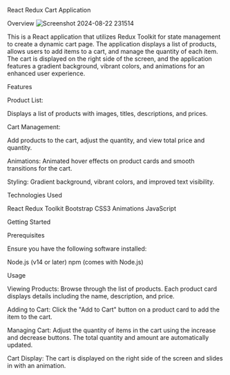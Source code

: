 React Redux Cart Application

Overview
![Screenshot 2024-08-22 231514](https://github.com/user-attachments/assets/5904699b-d977-4ae7-99ce-784da3344567)


This is a React application that utilizes Redux Toolkit for state management to create a dynamic cart page. The application displays a list of products, allows users to add items to a cart, and manage the quantity of each item. The cart is displayed on the right side of the screen, and the application features a gradient background, vibrant colors, and animations for an enhanced user experience.

Features

Product List:

Displays a list of products with images, titles, descriptions, and prices.

Cart Management: 

Add products to the cart, adjust the quantity, and view total price and quantity.

Animations: Animated hover effects on product cards and smooth transitions for the cart.

Styling: Gradient background, vibrant colors, and improved text visibility.

Technologies Used

React
Redux Toolkit
Bootstrap
CSS3 Animations
JavaScript

Getting Started

Prerequisites

Ensure you have the following software installed:

Node.js (v14 or later)
npm (comes with Node.js)

Usage

Viewing Products: Browse through the list of products. Each product card displays details including the name, description, and price.

Adding to Cart: Click the "Add to Cart" button on a product card to add the item to the cart.

Managing Cart: Adjust the quantity of items in the cart using the increase and decrease buttons. The total quantity and amount are automatically updated.

Cart Display: The cart is displayed on the right side of the screen and slides in with an animation.

